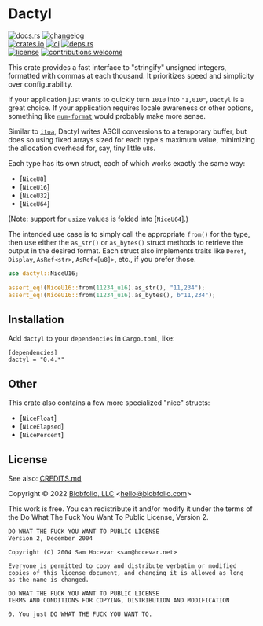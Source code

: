 # Dactyl

[![docs.rs](https://img.shields.io/docsrs/dactyl.svg?style=flat-square&label=docs.rs)](https://docs.rs/dactyl/)
[![changelog](https://img.shields.io/crates/v/dactyl.svg?style=flat-square&label=changelog&color=9b59b6)](https://github.com/Blobfolio/dactyl/blob/master/CHANGELOG.md)<br>
[![crates.io](https://img.shields.io/crates/v/dactyl.svg?style=flat-square&label=crates.io)](https://crates.io/crates/dactyl)
[![ci](https://img.shields.io/github/workflow/status/Blobfolio/dactyl/Build.svg?style=flat-square&label=ci)](https://github.com/Blobfolio/dactyl/actions)
[![deps.rs](https://deps.rs/repo/github/blobfolio/dactyl/status.svg?style=flat-square&label=deps.rs)](https://deps.rs/repo/github/blobfolio/dactyl)<br>
[![license](https://img.shields.io/badge/license-wtfpl-ff1493?style=flat-square)](https://en.wikipedia.org/wiki/WTFPL)
[![contributions welcome](https://img.shields.io/badge/PRs-welcome-brightgreen.svg?style=flat-square&label=contributions)](https://github.com/Blobfolio/dactyl/issues)

This crate provides a fast interface to "stringify" unsigned integers, formatted with commas at each thousand. It prioritizes speed and simplicity over configurability.

If your application just wants to quickly turn `1010` into `"1,010"`, `Dactyl` is a great choice. If your application requires locale awareness or other options, something like [`num-format`](https://crates.io/crates/num-format) would probably make more sense.

Similar to [`itoa`](https://crates.io/crates/itoa), Dactyl writes ASCII conversions to a temporary buffer, but does so using fixed arrays sized for each type's maximum value, minimizing the allocation overhead for, say, tiny little `u8`s.

Each type has its own struct, each of which works exactly the same way:

* [`NiceU8`]
* [`NiceU16`]
* [`NiceU32`]
* [`NiceU64`]

(Note: support for `usize` values is folded into [`NiceU64`].)

The intended use case is to simply call the appropriate `from()` for the type, then use either the `as_str()` or `as_bytes()` struct methods to retrieve the output in the desired format. Each struct also implements traits like `Deref`, `Display`, `AsRef<str>`, `AsRef<[u8]>`, etc., if you prefer those.

```rust
use dactyl::NiceU16;

assert_eq!(NiceU16::from(11234_u16).as_str(), "11,234");
assert_eq!(NiceU16::from(11234_u16).as_bytes(), b"11,234");
```



## Installation

Add `dactyl` to your `dependencies` in `Cargo.toml`, like:

```
[dependencies]
dactyl = "0.4.*"
```



## Other

This crate also contains a few more specialized "nice" structs:
* [`NiceFloat`]
* [`NiceElapsed`]
* [`NicePercent`]



## License

See also: [CREDITS.md](CREDITS.md)

Copyright © 2022 [Blobfolio, LLC](https://blobfolio.com) &lt;hello@blobfolio.com&gt;

This work is free. You can redistribute it and/or modify it under the terms of the Do What The Fuck You Want To Public License, Version 2.

    DO WHAT THE FUCK YOU WANT TO PUBLIC LICENSE
    Version 2, December 2004
    
    Copyright (C) 2004 Sam Hocevar <sam@hocevar.net>
    
    Everyone is permitted to copy and distribute verbatim or modified
    copies of this license document, and changing it is allowed as long
    as the name is changed.
    
    DO WHAT THE FUCK YOU WANT TO PUBLIC LICENSE
    TERMS AND CONDITIONS FOR COPYING, DISTRIBUTION AND MODIFICATION
    
    0. You just DO WHAT THE FUCK YOU WANT TO.
